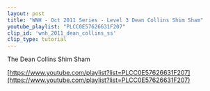 ```yaml
---
layout: post
title: "WNH - Oct 2011 Series - Level 3 Dean Collins Shim Sham"
youtube_playlist: "PLCC0E57626631F207"
clip_id: 'wnh_2011_dean_collins_ss'
clip_type: tutorial
---
```


The Dean Collins Shim Sham

[https://www.youtube.com/playlist?list=PLCC0E57626631F207](https://www.youtube.com/playlist?list=PLCC0E57626631F207)


